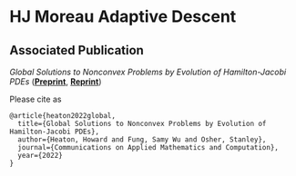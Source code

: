 # HJ Moreau Adaptive Descent

## Associated Publication

_Global Solutions to Nonconvex Problems by Evolution of Hamilton-Jacobi PDEs_ (**[Preprint](https://arxiv.org/abs/2202.11014)**, **[Reprint](https://link.springer.com/article/10.1007/s42967-022-00239-5)**)

Please cite as
    
    @article{heaton2022global,
      title={Global Solutions to Nonconvex Problems by Evolution of Hamilton-Jacobi PDEs},
      author={Heaton, Howard and Fung, Samy Wu and Osher, Stanley},
      journal={Communications on Applied Mathematics and Computation},
      year={2022}
    }
